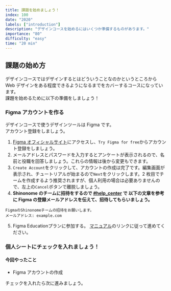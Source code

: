 ```yaml
---
title: 課題を始めましょう！
index: 100
date: "2020"
labels: ["introduction"]
description: "デザインコースを始めるにはいくつか準備するものがあります。"
importance: "80"
difficulty: "easy"
time: "20 min"
---
```


## 課題の始め方

デザインコースではデザインするとはどういうことなのかというところから Web デザインをある程度できるようになるまでをカバーするコースになっています。  
課題を始めるために以下の準備をしましょう！

### Figma アカウントを作る

デザインコースで使うデザインツールは Figma です。  
アカウント登録をしましょう。

1. [Figma オフィシャルサイト](https://www.figma.com/)にアクセスし、`Try Figma for free`からアカウント登録をしましょう。
2. メールアドレスとパスワードを入力するとアンケートが表示されるので、名前と役職を回答しましょう。これらの情報は後から変更もできます。
3. `Create Account`をクリックして、アカウントの作成は完了です。編集画面が表示され、チュートリアルが始まるので`Next`をクリックします。2 枚目でチームを作成するよう推奨されますが、個人利用の場合は必要ありませんので、左上の`Cancel`ボタンで離脱しましょう。
4. **Shinonome のチームに招待をするので [#help_center](https://playground-universe.slack.com/archives/C03DYNDKC8G) で 以下の文章を参考に Figma の登録メールアドレスを伝えて、招待してもらいましょう。**
```
FigmaのShinonomeチームの招待をお願いします。
メールアドレス: example.com
```
5. Figma Educationプランに参加する。 [マニュアル](https://www.notion.so/shinonome-inc/Figma-Education-3c0f8529e2c0419686b2674219777b89)のリンクに従って進めてください。
 
### 個人シートにチェックを入れましょう！

#### 今回やったこと

- Figma アカウントの作成

チェックを入れたら次に進みましょう。
